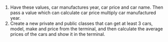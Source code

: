 1. Have these values, car manufactures year, car price and car name. Then pass a value which can calculate car price multiply car manufactured year.
2. Create a new private and public classes that can get at least 3 cars, model, make and price from the terminal, and then calculate the average prices of the cars and show it in the terminal. 